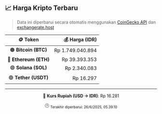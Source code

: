 

<!-- HARGA_KRIPTO -->
## 📈 Harga Kripto Terbaru

> Data ini diperbarui secara otomatis menggunakan [CoinGecko API](https://www.coingecko.com/) dan [exchangerate.host](https://exchangerate.host/)

<div align="center">

| 🪙 Token | 💰 Harga (IDR) |
|:------:|---------------:|
| 🟠 **Bitcoin (BTC)**   | Rp 1.749.040.894 |
| 🔵 **Ethereum (ETH)**  | Rp 39.393.353 |
| 🟣 **Solana (SOL)**    | Rp 2.340.083 |
| 🟢 **Tether (USDT)**   | Rp 16.297 |

---

💱 **Kurs Rupiah (USD → IDR)**: Rp 16.281

🕒 <sub>Terakhir diperbarui: 26/6/2025, 05.39.10</sub>

</div>
<!-- /HARGA_KRIPTO -->